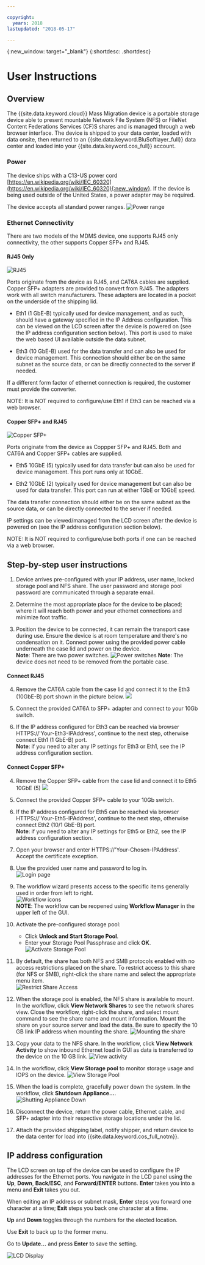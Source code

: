 ```yaml
---

copyright:
  years: 2018
lastupdated: "2018-05-17"

---
```

{:new_window: target="_blank"}
{:shortdesc: .shortdesc}

# User Instructions

## Overview

The {{site.data.keyword.cloud}} Mass Migration device is a portable storage device able to present mountable Network File System (NFS) or FileNet Content Federations Services (CF)S shares and is managed through a web browser interface. The device is shipped to your data center, loaded with data onsite, then returned to an {{site.data.keyword.BluSoftlayer_full}} data center and loaded into your {{site.data.keyword.cos_full}} account.


### Power

The device ships with a C13-US power cord [https://en.wikipedia.org/wiki/IEC_60320](https://en.wikipedia.org/wiki/IEC_60320){:new_window}. If the device is being used outside of the United States, a power adapter may be required.

The device accepts all standard power ranges.
![Power range](/images/PowerRating.png)


### Ethernet Connectivity

There are two models of the MDMS device, one supports RJ45 only connectivity, the other supports Copper SFP+ and RJ45. 


#### RJ45 Only

![RJ45](/images/RJ45PortZoom.png)

Ports originate from the device as RJ45, and CAT6A cables are supplied. Copper SFP+ adapters are provided to convert from RJ45.  The adapters work with all switch manufacturers. These adapters are located in a pocket on the underside of the shipping lid.

- Eth1 (1 GbE-B) typically used for device management, and as such, should have a gateway specified in the IP Address configuration. This can be viewed on the LCD screen after the device is powered on (see the IP address configuration section below).  This port is used to make the web based UI available outside the data subnet.

- Eth3 (10 GbE-B) used for the data transfer and can also be used for device management. This connection should either be on the same subnet as the source data, or can be directly connected to the server if needed.

If a different form factor of ethernet connection is required, the customer must provide the converter.

NOTE: It is NOT required to configure/use Eth1 if Eth3 can be reached via a web browser.

#### Copper SFP+ and RJ45

![Copper SFP+](/images/sfp-ports-sized-port5.png)

Ports originate from the device as Coppper SFP+ and RJ45.  Both and CAT6A and Copper SFP+ cables are supplied.

- Eth5 10GbE (5) typically used for data transfer but can also be used for device management. This port runs only at 10GbE.

- Eth2 10GbE (2) typically used for device management but can also be used for data transfer. This port can run at either 1GbE or 10GbE speed. 


The data transfer connection should either be on the same subnet as the source data, or can be directly connected to the server if needed.

IP settings can be viewed/managed from the LCD screen after the device is powered on (see the IP address configuration section below).

NOTE: It is NOT required to configure/use both ports if one can be reached via a web browser.



## Step-by-step user instructions

1.	Device arrives pre-configured with your IP address, user name, locked storage pool and NFS share. The user password and storage pool password are communicated through a separate email.

2.	Determine the most appropriate place for the device to be placed; where it will reach both power and your ethernet connections and minimize foot traffic.

3.	Position the device to be connected, it can remain the transport case during use. Ensure the device is at room temperature and there's no condensation on it. Connect power using the provided power cable underneath the case lid and power on the device.<br/>
    **Note**: There are two power switches.
    ![Power switches](/images/MDMSPowerSwitch.png)
    **Note**: The device does not need to be removed from the portable case.

#### Connect RJ45 
4.	Remove the CAT6A cable from the case lid and connect it to the Eth3 (10GbE-B) port shown in the picture below.
    ![](/images/MDMSNewEth1and3.png)

5.	Connect the provided CAT6A to SFP+ adapter and connect to your 10Gb switch.

6.	If the IP address configured for Eth3 can be reached via browser HTTPS://'Your-Eth3-IPAddress', continue to the next step, otherwise connect Eth1 (1 GbE-B) port.<br/>
    **Note**: if you need to alter any IP settings for Eth3 or Eth1, see the IP address configuration section.

#### Connect Copper SFP+
4. Remove the Copper SFP+ cable from the case lid and connect it to Eth5 10GbE (5) 
   ![](/images/sfp-ports-sized-ports-labeled.png)

5. Connect the provided Copper SFP+ cable to your 10Gb switch.

6.	If the IP address configured for Eth5 can be reached via browser HTTPS://'Your-Eth5-IPAddress', continue to the next step, otherwise connect Eth2 (10/1 GbE-B) port.<br/>
    **Note**: if you need to alter any IP settings for Eth5 or Eth2, see the IP address configuration section.


7. Open your browser and enter HTTPS://'Your-Chosen-IPAddress'. Accept the certificate exception.

8. Use the provided user name and password to log in.<br/>
    ![Login page](/images/Login.png)

9. The workflow wizard presents access to the specific items generally used in order from left to right.<br/>
    ![Workflow icons](/images/workflow.png) <br/>
    **NOTE**: The workflow can be reopened using **Workflow Manager** in the upper left of the GUI.

10.	Activate the pre-configured storage pool:
    - Click **Unlock and Start Storage Pool**.
    - Enter your Storage Pool Passphrase and click **OK**.
    ![Activate Storage Pool](/images/UnlockPool.png)

11. By default, the share has both NFS and SMB protocols enabled with no access restrictions placed on the share. To restrict access to this share (for NFS or SMB), right-click the share name and select the appropriate menu item.<br/>
    ![Restrict Share Access](/images/ShareControls.png)

12. When the storage pool is enabled, the NFS share is available to mount. In the workflow, click **View Network Shares** to see the network shares view. Close the workflow, right-click the share, and select mount command to see the share name and mount information. Mount the share on your source server and load the data. Be sure to specify the 10 GB link IP address when mounting the share.
    ![Mounting the share](/images/MountCommand.png)

13. Copy your data to the NFS share. In the workflow, click **View Network Activity** to show inbound Ethernet load in GUI as data is transferred to the device on the 10 GB link.
    ![View activity](/images/UserGuide13.png)

14. In the workflow, click **View Storage pool** to monitor storage usage and IOPS on the device.
    ![View Storage Pool](/images/UserGuide14.png)

15.	When the load is complete, gracefully power down the system. In the workflow, click **Shutdown Appliance...**.  
    ![Shutting Appliance Down](/images/Shutdown.png)

16.	Disconnect the device, return the power cable, Ethernet cable, and SFP+ adapter into their respective storage locations under the lid.

17.	Attach the provided shipping label, notify shipper, and return device to the data center for load into {{site.data.keyword.cos_full_notm}}.


## IP address configuration

The LCD screen on top of the device can be used to configure the IP addresses for the Ethernet ports. You navigate in the LCD panel using the **Up**, **Down**, **Back/ESC**, and **Forward/ENTER** buttons. **Enter** takes you into a menu and **Exit** takes you out.

When editing an IP address or subnet mask, **Enter** steps you forward one character at a time; **Exit** steps you back one character at a time. 

**Up** and **Down** toggles through the numbers for the elected location.

Use **Exit** to back up to the former menu.  

Go to **Update...** and press **Enter** to save the setting.

  ![LCD Display](/images/MDMSLCD.png)
